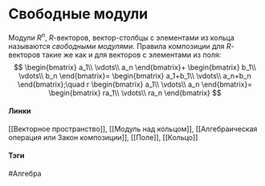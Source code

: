 # Свободные модули
Модули $R^{n}$, $R$-векторов, вектор-столбцы с элементами из кольца называются *свободными модулями*. Правила композиции для $R$-векторов такие же как и для векторов с элементами из поля:
$$
\begin{bmatrix}
	a_1\\
	\vdots\\
	a_n
\end{bmatrix}+
\begin{bmatrix}
	b_1\\
	\vdots\\
	b_n
\end{bmatrix}=
\begin{bmatrix}
a_1+b_1\\
\vdots\\
a_n+b_n
\end{bmatrix};\quad
r
\begin{bmatrix}
	a_1\\
	\vdots\\
	a_n
\end{bmatrix}=
\begin{bmatrix}
	ra_1\\
	\vdots\\
	ra_n
\end{bmatrix}
$$

#### Линки
[[Векторное пространство]],
[[Модуль над кольцом]],
[[Алгебраическая операция или Закон композиции]],
[[Поле]],
[[Кольцо]]
#### Тэги 
 #Алгебра 